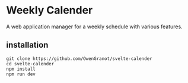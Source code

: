 # Weekly Calender
A web application manager for a weekly schedule with various features.

## installation
```
git clone https://github.com/OwenGranot/svelte-calender
cd svelte-calender
npm install
npm run dev
```
